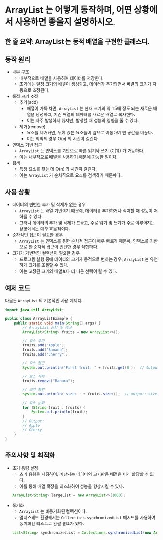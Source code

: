 # ArrayList 는 어떻게 동작하며, 어떤 상황에서 사용하면 좋을지 설명하시오.

## 한 줄 요약: ArrayList 는 동적 배열을 구현한 클래스다.

## 동작 원리
- 내부 구조
    - 내부적으로 배열을 사용하여 데이터를 저장한다.
    - 초기에는 일정 크기의 배열이 생성되고, 데이터가 추가되면서 배열의 크기가 자동으로 조정된다.
- 동적 크기 조정
    - 추가(add)
        - 배열이 가득 차면, `ArrayList` 는 현재 크기의 약 1.5배 정도 되는 새로운 배열을 생성하고, 기존 배열의 데이터를 새로운 배열로 복사한다.
        - 이는 자주 발생하지 않지만, 발생할 때 성능의 영향을 줄 수 있다.
    - 제거(remove)
        - 요소를 제거하면, 뒤에 있는 요소들이 앞으로 이동하여 빈 공간을 메운다.
        - 이는 최악의 경우 O(n) 의 시간이 걸린다.
- 인덱스 기반 접근
    - `ArrayList` 는 인덱스를 기반으로 빠른 읽기와 쓰기 (O(1)) 가 가능하다.
    - 이는 내부적으로 배열을 사용하기 때문에 가능한 일이다.
- 탐색
    - 특정 요소를 찾는 데 O(n) 의 시간이 걸린다.
    - 이는 `ArrayList` 가 순차적으로 요소를 검색하기 때문이다.

## 사용 상황
- 데이터의 빈번한 추가 및 삭제가 없는 경우
    - `ArrayList` 는 배열 기반이기 때문에, 데이터를 추가하거나 삭제할 때 성능이 저하될 수 있다.
    - 그러나 데이터의 추가 및 삭제가 드물고, 주로 읽기 및 쓰기가 주로 이루어지는 상황에서는 매우 효율적이다.
- 순차적인 접근이 필요한 경우
    - `ArrayList` 는 인덱스를 통한 순차적 접근이 매우 빠르기 때문에, 인덱스를 기반으로 한 순차적 접근이 빈번한 경우 적합하다.
- 크기가 가변적인 컬렉션이 필요한 경우
    - 프로그램 실행 중에 데이터의 크기가 동적으로 변하는 경우, `ArrayList` 는 유연하게 크기를 조절할 수 있다.
    - 이는 고정된 크기의 배열보다 더 나은 선택이 될 수 있다.

## 예제 코드
다음은 `ArrayList` 의 기본적인 사용 예제다.
```Java
import java.util.ArrayList;

public class ArrayListExample {
    public static void main(String[] args) {
        // ArrayList 선언 및 생성
        ArrayList<String> fruits = new ArrayList<>();

        // 요소 추가
        fruits.add("Apple");
        fruits.add("Banana");
        fruits.add("Cherry");

        // 요소 접근
        System.out.println("First fruit: " + fruits.get(0));  // Output: First fruit: Apple

        // 요소 삭제
        fruits.remove("Banana");

        // 크기 확인
        System.out.println("Size: " + fruits.size());  // Output: Size: 2

        // 요소 순회
        for (String fruit : fruits) {
            System.out.println(fruit);
        }
        // Output:
        // Apple
        // Cherry
    }
}
```

## 주의사항 및 최적화
- 초기 용량 설정
    - 초기 용량을 저장하여, 예상되는 데이터의 크기만큼 배열을 미리 할당할 수 있다.
    - 이를 통해 배열 확장을 최소화하여 성능을 향상시킬 수 있다.
    ```Java
    ArrayList<String> largeList = new ArrayList<>(1000);
    ```
- 동기화
    - `ArrayList` 는 비동기화된 컬렉션이다.
    - 멀티스레드 환경에서는 `Collections.synchronizedList` 메서드를 사용하여 동기화된 리스트로 감쌀 필요가 있다.
    ```Java
    List<String> synchronizedList = Collections.synchronizedList(new ArrayList<>());
    ```
